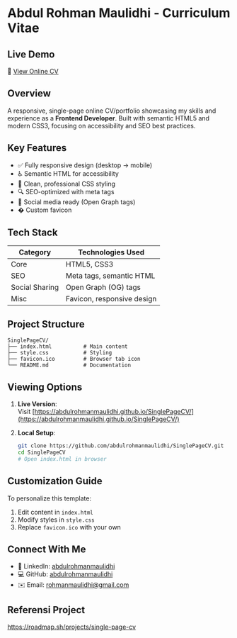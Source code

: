 # Abdul Rohman Maulidhi - Curriculum Vitae

## Live Demo

🔗 [View Online CV](https://abdulrohmanmaulidhi.github.io/SinglePageCV/)

## Overview

A responsive, single-page online CV/portfolio showcasing my skills and experience as a **Frontend Developer**. Built with semantic HTML5 and modern CSS3, focusing on accessibility and SEO best practices.

## Key Features

- ✅ Fully responsive design (desktop → mobile)
- ♿ Semantic HTML for accessibility
- 🎨 Clean, professional CSS styling
- 🔍 SEO-optimized with meta tags
- 📱 Social media ready (Open Graph tags)
- � Custom favicon

## Tech Stack

| Category       | Technologies Used          |
| -------------- | -------------------------- |
| Core           | HTML5, CSS3                |
| SEO            | Meta tags, semantic HTML   |
| Social Sharing | Open Graph (OG) tags       |
| Misc           | Favicon, responsive design |

## Project Structure

```
SinglePageCV/
├── index.html          # Main content
├── style.css           # Styling
├── favicon.ico         # Browser tab icon
└── README.md           # Documentation
```

## Viewing Options

1. **Live Version**:  
   Visit [https://abdulrohmanmaulidhi.github.io/SinglePageCV/](https://abdulrohmanmaulidhi.github.io/SinglePageCV/)

2. **Local Setup**:
   ```bash
   git clone https://github.com/abdulrohmanmaulidhi/SinglePageCV.git
   cd SinglePageCV
   # Open index.html in browser
   ```

## Customization Guide

To personalize this template:

1. Edit content in `index.html`
2. Modify styles in `style.css`
3. Replace `favicon.ico` with your own

## Connect With Me

- 💼 LinkedIn: [abdulrohmanmaulidhi](https://www.linkedin.com/in/abdulrohmanmaulidhi/)
- 💻 GitHub: [abdulrohmanmaulidhi](https://github.com/abdulrohmanmaulidhi)
- ✉️ Email: rohmanmaulidhi@gmail.com

## Referensi Project

https://roadmap.sh/projects/single-page-cv
